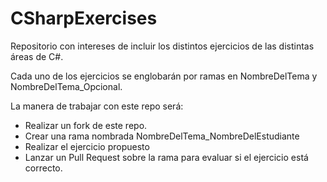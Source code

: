 # CSharpExercises

Repositorio con intereses de incluir los distintos ejercicios de las distintas áreas de C#.

Cada uno de los ejercicios se englobarán por ramas en NombreDelTema y NombreDelTema_Opcional.

La manera de trabajar con este repo será:

  - Realizar un fork de este repo. 
  - Crear una rama nombrada NombreDelTema_NombreDelEstudiante
  - Realizar el ejercicio propuesto  
  - Lanzar un Pull Request sobre la rama para evaluar si el ejercicio está correcto.
